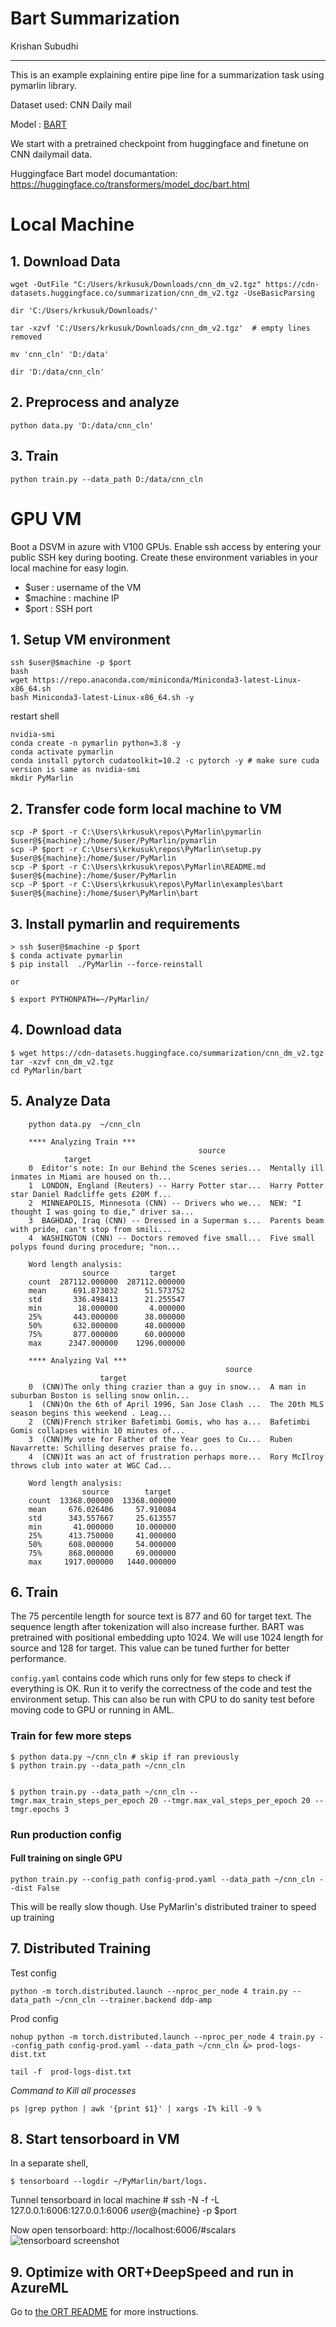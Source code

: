 # Bart Summarization

Krishan Subudhi

---

This is an example explaining entire pipe line for a summarization task using pymarlin library.

Dataset used: CNN Daily mail

Model : [BART](https://arxiv.org/abs/1910.13461)

We start with a pretrained checkpoint from huggingface and finetune on CNN dailymail data. 

Huggingface Bart model documantation: https://huggingface.co/transformers/model_doc/bart.html

# Local Machine
## 1. Download Data


    wget -OutFile "C:/Users/krkusuk/Downloads/cnn_dm_v2.tgz" https://cdn-datasets.huggingface.co/summarization/cnn_dm_v2.tgz -UseBasicParsing

    dir 'C:/Users/krkusuk/Downloads/'

    tar -xzvf 'C:/Users/krkusuk/Downloads/cnn_dm_v2.tgz'  # empty lines removed

    mv 'cnn_cln' 'D:/data'

    dir 'D:/data/cnn_cln'


## 2. Preprocess and analyze

    python data.py 'D:/data/cnn_cln'

## 3. Train

    python train.py --data_path D:/data/cnn_cln

# GPU VM

Boot a DSVM in azure with V100 GPUs. Enable ssh access by entering your public SSH key during booting. 
Create these environment variables in your local machine for easy login.

* $user : username of the VM
* $machine : machine IP
* $port : SSH port

## 1. Setup VM environment

    ssh $user@$machine -p $port
    bash
    wget https://repo.anaconda.com/miniconda/Miniconda3-latest-Linux-x86_64.sh
    bash Miniconda3-latest-Linux-x86_64.sh -y

restart shell

    nvidia-smi
    conda create -n pymarlin python=3.8 -y
    conda activate pymarlin
    conda install pytorch cudatoolkit=10.2 -c pytorch -y # make sure cuda version is same as nvidia-smi
    mkdir PyMarlin

## 2. Transfer code form local machine to VM
    scp -P $port -r C:\Users\krkusuk\repos\PyMarlin\pymarlin $user@${machine}:/home/$user/PyMarlin/pymarlin
    scp -P $port -r C:\Users\krkusuk\repos\PyMarlin\setup.py  $user@${machine}:/home/$user/PyMarlin
    scp -P $port -r C:\Users\krkusuk\repos\PyMarlin\README.md  $user@${machine}:/home/$user/PyMarlin
    scp -P $port -r C:\Users\krkusuk\repos\PyMarlin\examples\bart $user@${machine}:/home/$user\PyMarlin\bart 

## 3. Install pymarlin and requirements
    > ssh $user@$machine -p $port
    $ conda activate pymarlin
    $ pip install  ./PyMarlin --force-reinstall

    or

    $ export PYTHONPATH=~/PyMarlin/



## 4. Download data
    $ wget https://cdn-datasets.huggingface.co/summarization/cnn_dm_v2.tgz
    tar -xzvf cnn_dm_v2.tgz
    cd PyMarlin/bart

## 5. Analyze Data
        python data.py  ~/cnn_cln
        
        **** Analyzing Train ***
                                              source
                target
        0  Editor's note: In our Behind the Scenes series...  Mentally ill inmates in Miami are housed on th...
        1  LONDON, England (Reuters) -- Harry Potter star...  Harry Potter star Daniel Radcliffe gets £20M f...
        2  MINNEAPOLIS, Minnesota (CNN) -- Drivers who we...  NEW: "I thought I was going to die," driver sa...
        3  BAGHDAD, Iraq (CNN) -- Dressed in a Superman s...  Parents beam with pride, can't stop from smili...
        4  WASHINGTON (CNN) -- Doctors removed five small...  Five small polyps found during procedure; "non...

        Word length analysis:
                    source         target
        count  287112.000000  287112.000000
        mean      691.873032      51.573752
        std       336.498413      21.255547
        min        18.000000       4.000000
        25%       443.000000      38.000000
        50%       632.000000      48.000000
        75%       877.000000      60.000000
        max      2347.000000    1296.000000

        **** Analyzing Val ***
                                                    source
                        target
        0  (CNN)The only thing crazier than a guy in snow...  A man in suburban Boston is selling snow onlin...
        1  (CNN)On the 6th of April 1996, San Jose Clash ...  The 20th MLS season begins this weekend . Leag...
        2  (CNN)French striker Bafetimbi Gomis, who has a...  Bafetimbi Gomis collapses within 10 minutes of...
        3  (CNN)My vote for Father of the Year goes to Cu...  Ruben Navarrette: Schilling deserves praise fo...
        4  (CNN)It was an act of frustration perhaps more...  Rory McIlroy throws club into water at WGC Cad...

        Word length analysis:
                    source        target
        count  13368.000000  13368.000000
        mean     676.026406     57.910084
        std      343.557667     25.613557
        min       41.000000     10.000000
        25%      413.750000     41.000000
        50%      608.000000     54.000000
        75%      868.000000     69.000000
        max     1917.000000   1440.000000


## 6. Train

The 75 percentile length for source text is 877 and 60 for target text. The sequence length after tokenization will also increase further. BART was pretrained with positional embedding upto 1024. We will use 1024 length for source and 128 for target. This value can be tuned further for better performance.

`config.yaml` contains code which runs only for few steps to check if everything is OK. Run it to verify the correctness of the code and test the environment setup. This can also be run with CPU to do sanity test before moving code to GPU or running in AML.

### Train for few more steps
    $ python data.py ~/cnn_cln # skip if ran previously
    $ python train.py --data_path ~/cnn_cln

    
    $ python train.py --data_path ~/cnn_cln --tmgr.max_train_steps_per_epoch 20 --tmgr.max_val_steps_per_epoch 20 --tmgr.epochs 3

### Run production config

#### Full training on single GPU
    python train.py --config_path config-prod.yaml --data_path ~/cnn_cln --dist False

This will be really slow though. Use PyMarlin's distributed trainer to speed up training

## 7. Distributed Training
Test config

    python -m torch.distributed.launch --nproc_per_node 4 train.py --data_path ~/cnn_cln --trainer.backend ddp-amp

Prod config

    nohup python -m torch.distributed.launch --nproc_per_node 4 train.py --config_path config-prod.yaml --data_path ~/cnn_cln &> prod-logs-dist.txt

    tail -f  prod-logs-dist.txt

*Command to Kill all processes*

    ps |grep python | awk '{print $1}' | xargs -I% kill -9 %

## 8. Start tensorboard in VM
In a separate shell,

    $ tensorboard --logdir ~/PyMarlin/bart/logs.

Tunnel tensorboard in local machine
    # ssh -N -f -L 127.0.0.1:6006:127.0.0.1:6006  $user@${machine} -p $port

Now open tensorboard: http://localhost:6006/#scalars
![tensorboard screenshot](images/tensorboard_screenshot_bart.jpg)

## 9. Optimize with ORT+DeepSpeed and run in AzureML
Go to [the ORT README](ORT_README.md) for more instructions.